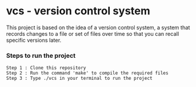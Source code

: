 # vcs - version control system

This project is based on the idea of a version control system, a system that records changes 
to a file or set of files over time so that you can recall specific versions later. <br>

### Steps to run the project
```
Step 1 : Clone this repository
Step 2 : Run the command 'make' to compile the required files
Step 3 : Type ./vcs in your terminal to run the project
```
